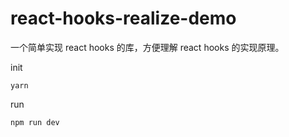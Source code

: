 # react-hooks-realize-demo
一个简单实现 react hooks 的库，方便理解 react hooks 的实现原理。

init

```
yarn
```

run 

```
npm run dev
```

